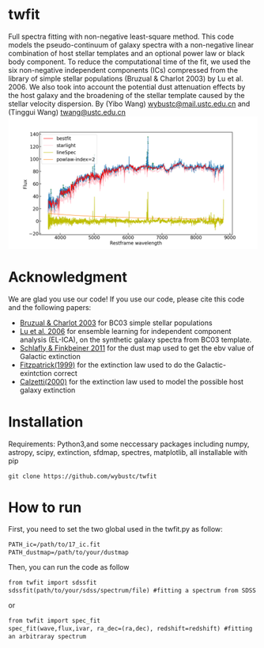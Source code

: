 # twfit
Full spectra fitting with non-negative least-square method. 
This code models the pseudo-continuum of galaxy spectra with a non-negative linear combination 
of host stellar templates and an optional power law or black body component. To reduce the computational 
time of the fit, we used the six non-negative independent components (ICs) compressed from the library
of simple stellar populations (Bruzual & Charlot 2003) by Lu et al. 2006. We also took into account the 
potential dust attenuation effects by the host galaxy and the broadening of the stellar template caused 
by the stellar velocity dispersion.
By (Yibo Wang) wybustc@mail.ustc.edu.cn and (Tinggui Wang) twang@ustc.edu.cn 
<img align="center" src="example.png">
# Acknowledgment
We are glad you use our code! If you use our code, please cite this code and the following papers: 
* [Bruzual & Charlot 2003](https://ui.adsabs.harvard.edu/abs/2003MNRAS.344.1000B/abstract) for BC03 simple stellar populations
* [Lu et al. 2006](https://ui.adsabs.harvard.edu/abs/2006AJ....131..790L/abstract) for ensemble learning for independent component analysis (EL-ICA), on the synthetic galaxy spectra from BC03 template.
* [Schlafly & Finkbeiner 2011](https://ui.adsabs.harvard.edu/abs/2011ApJ...737..103S/abstract) for the dust map used to get the ebv value of Galactic extinction
* [Fitzpatrick(1999)](https://ui.adsabs.harvard.edu/abs/1999PASP..111...63F/abstract) for the extinction law used to do the Galactic-exintction correct
* [Calzetti(2000)](https://ui.adsabs.harvard.edu/abs/2000ApJ...533..682C/abstract) for the extinction law used to model the possible host galaxy extinction
   

# Installation 
Requirements: Python3,and some neccessary packages including numpy, astropy, scipy, extinction, sfdmap, spectres, matplotlib, all installable with pip 
```
git clone https://github.com/wybustc/twfit
```

# How to run 
First, you need to set the two global used in the twfit.py as follow: 
```
PATH_ic=/path/to/17_ic.fit
PATH_dustmap=/path/to/your/dustmap
```
Then, you can run the code as follow
```
from twfit import sdssfit
sdssfit(path/to/your/sdss/spectrum/file) #fitting a spectrum from SDSS
```
or
```
from twfit import spec_fit
spec_fit(wave,flux,ivar, ra_dec=(ra,dec), redshift=redshift) #fitting an arbitraray spectrum 
```

